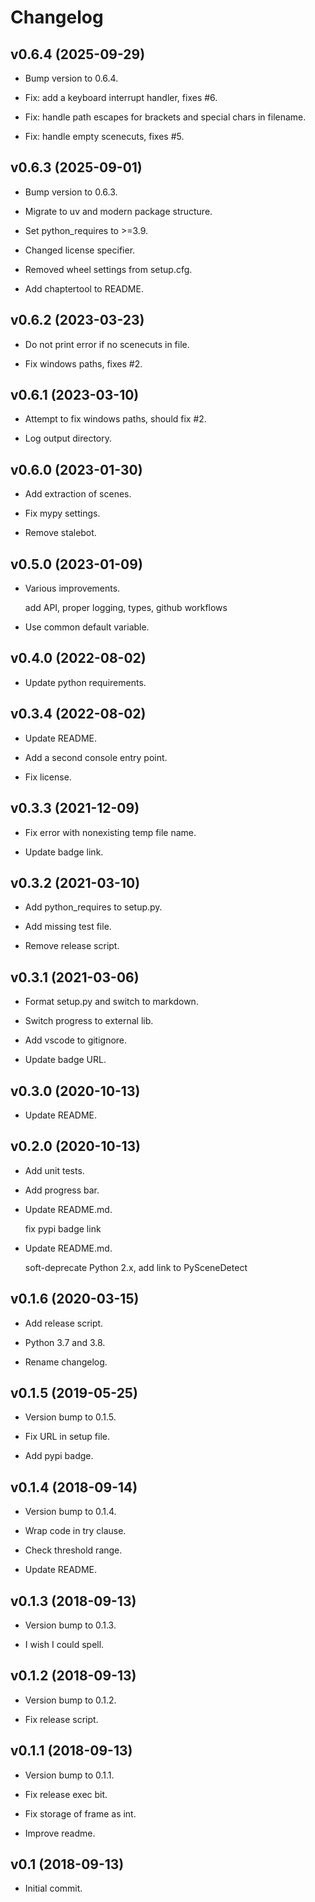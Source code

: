 # Changelog


## v0.6.4 (2025-09-29)

* Bump version to 0.6.4.

* Fix: add a keyboard interrupt handler, fixes #6.

* Fix: handle path escapes for brackets and special chars in filename.

* Fix: handle empty scenecuts, fixes #5.


## v0.6.3 (2025-09-01)

* Bump version to 0.6.3.

* Migrate to uv and modern package structure.

* Set python_requires to >=3.9.

* Changed license specifier.

* Removed wheel settings from setup.cfg.

* Add chaptertool to README.


## v0.6.2 (2023-03-23)

* Do not print error if no scenecuts in file.

* Fix windows paths, fixes #2.


## v0.6.1 (2023-03-10)

* Attempt to fix windows paths, should fix #2.

* Log output directory.


## v0.6.0 (2023-01-30)

* Add extraction of scenes.

* Fix mypy settings.

* Remove stalebot.


## v0.5.0 (2023-01-09)

* Various improvements.

  add API, proper logging, types, github workflows

* Use common default variable.


## v0.4.0 (2022-08-02)

* Update python requirements.


## v0.3.4 (2022-08-02)

* Update README.

* Add a second console entry point.

* Fix license.


## v0.3.3 (2021-12-09)

* Fix error with nonexisting temp file name.

* Update badge link.


## v0.3.2 (2021-03-10)

* Add python_requires to setup.py.

* Add missing test file.

* Remove release script.


## v0.3.1 (2021-03-06)

* Format setup.py and switch to markdown.

* Switch progress to external lib.

* Add vscode to gitignore.

* Update badge URL.


## v0.3.0 (2020-10-13)

* Update README.


## v0.2.0 (2020-10-13)

* Add unit tests.

* Add progress bar.

* Update README.md.

  fix pypi badge link

* Update README.md.

  soft-deprecate Python 2.x, add link to PySceneDetect


## v0.1.6 (2020-03-15)

* Add release script.

* Python 3.7 and 3.8.

* Rename changelog.


## v0.1.5 (2019-05-25)

* Version bump to 0.1.5.

* Fix URL in setup file.

* Add pypi badge.


## v0.1.4 (2018-09-14)

* Version bump to 0.1.4.

* Wrap code in try clause.

* Check threshold range.

* Update README.


## v0.1.3 (2018-09-13)

* Version bump to 0.1.3.

* I wish I could spell.


## v0.1.2 (2018-09-13)

* Version bump to 0.1.2.

* Fix release script.


## v0.1.1 (2018-09-13)

* Version bump to 0.1.1.

* Fix release exec bit.

* Fix storage of frame as int.

* Improve readme.


## v0.1 (2018-09-13)

* Initial commit.



